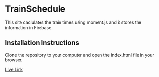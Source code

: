 # TrainSchedule
This site caclulates the train times using moment.js and it stores the information in Firebase.

## Installation Instructions

Clone the repository to your computer and open the index.html file in your browser.


[Live Link](https://rfoss28.github.io/TrainSchedule/)
